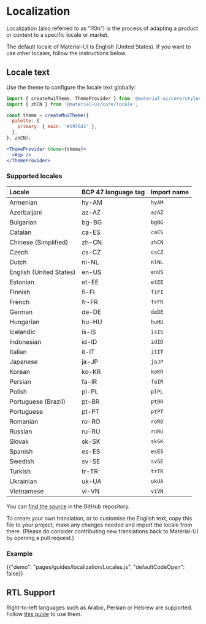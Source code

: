 # Localization

<p class="description">Localization (also referred to as "l10n") is the process of adapting a product or content to a specific locale or market.</p>

The default locale of Material-UI is English (United States). If you want to use other locales, follow the instructions below.

## Locale text

Use the theme to configure the locale text globally:

```jsx
import { createMuiTheme, ThemeProvider } from '@material-ui/core/styles';
import { zhCN } from '@material-ui/core/locale';

const theme = createMuiTheme({
  palette: {
    primary: { main: '#1976d2' },
  },
}, zhCN);

<ThemeProvider theme={theme}>
  <App />
</ThemeProvider>
```

### Supported locales

| Locale | BCP 47 language tag | Import name
|:-------|:---------|:---------|
| Armenian | hy-AM | `hyAM` |
| Azerbaijani | az-AZ | `azAZ` |
| Bulgarian | bg-BG | `bgBG` |
| Catalan | ca-ES | `caES` |
| Chinese (Simplified) | zh-CN | `zhCN` |
| Czech | cs-CZ | `csCZ` |
| Dutch | nl-NL | `nlNL` |
| English (United States) | en-US | `enUS` |
| Estonian | et-EE | `etEE` |
| Finnish | fi-FI | `fiFI` |
| French | fr-FR | `frFR` |
| German | de-DE |  `deDE` |
| Hungarian | hu-HU | `huHU` |
| Icelandic | is-IS | `isIS` |
| Indonesian | id-ID | `idID` |
| Italian | it-IT | `itIT` |
| Japanese | ja-JP | `jaJP` |
| Korean | ko-KR | `koKR` |
| Persian | fa-IR | `faIR` |
| Polish | pl-PL | `plPL` |
| Portuguese (Brazil) | pt-BR | `ptBR` |
| Portuguese | pt-PT | `ptPT` |
| Romanian | ro-RO | `roRO` |
| Russian | ru-RU | `ruRU` |
| Slovak | sk-SK | `skSK` |
| Spanish | es-ES | `esES` |
| Swedish | sv-SE | `svSE` |
| Turkish | tr-TR | `trTR` |
| Ukrainian | uk-UA | `ukUA` |
| Vietnamese | vi-VN | `viVN` |

You can [find the source](https://github.com/mui-org/material-ui/blob/master/packages/material-ui/src/locale/index.js) in the GitHub repository.

To create your own translation, or to customise the English text, copy this file to your project, make any changes needed and import the locale from there. (Please do consider contributing new translations back to Material-UI by opening a pull request.)

### Example

{{"demo": "pages/guides/localization/Locales.js", "defaultCodeOpen": false}}

## RTL Support

Right-to-left languages such as Arabic, Persian or Hebrew are supported.
Follow [this guide](/guides/right-to-left/) to use them.
